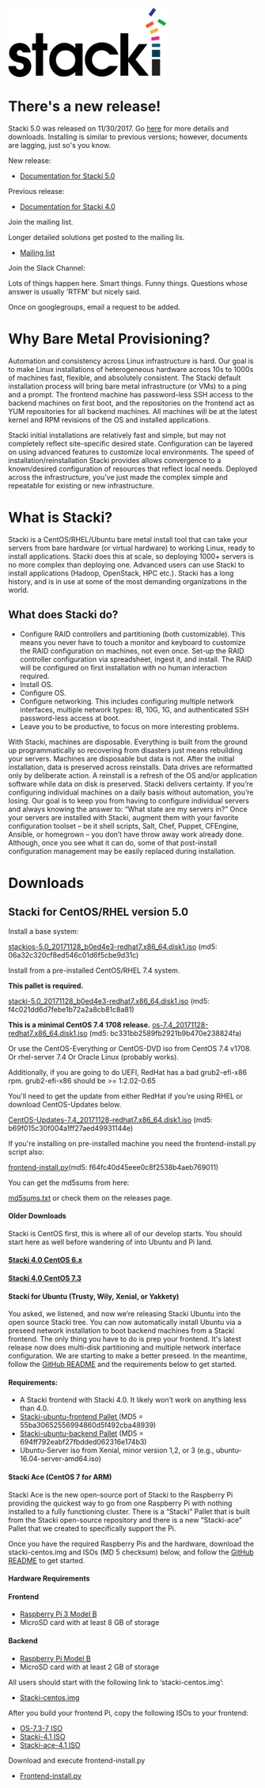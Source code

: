 ![alt tag](logo.png)


# There's a new release!

Stacki 5.0 was released on 11/30/2017. Go [here](https://github.com/Teradata/stacki/releases/latest) for more details and downloads. Installing is similar to previous versions; however, documents are lagging, just so's you know.


New release:

* [Documentation for Stacki 5.0](https://github.com/Teradata/stacki/wiki)

Previous release:
* [Documentation for Stacki 4.0](https://github.com/Teradata/stacki/wiki)

Join the mailing list. 

Longer detailed solutions get posted to the mailing lis. 

* [Mailing list](https://groups.google.com/forum/#!forum/stacki)

Join the Slack Channel:

Lots of things happen here. Smart things. Funny things. Questions whose answer is usually 'RTFM' but nicely said. 

Once on googlegroups, email a request to be added.

# Why Bare Metal Provisioning?
 
Automation and consistency across Linux infrastructure is hard. Our goal is to make Linux installations of heterogeneous hardware across 10s to 1000s of machines fast, flexible, and absolutely consistent.
The Stacki default installation process will bring bare metal infrastructure (or VMs) to a ping and a prompt. The frontend machine has password-less SSH access to the backend machines on first boot, and the repositories on the frontend act as YUM repositories for all backend machines. All machines will be at the latest kernel and RPM revisions of the OS and installed applications.

Stacki initial installations are relatively fast and simple, but may not completely reflect site-specific desired state. Configuration can be layered on using advanced features to customize local environments. The speed of installation/reinstallation Stacki provides allows convergence to a known/desired configuration of resources that reflect local needs. Deployed across the infrastructure, you’ve just made the complex simple and repeatable for existing or new infrastructure.

# What is Stacki?

Stacki is a CentOS/RHEL/Ubuntu bare metal install tool that can take your servers from bare hardware (or virtual hardware) to working Linux, ready to install applications. Stacki does this at scale, so deploying 1000+ servers is no more complex than deploying one. Advanced users can use Stacki to install applications (Hadoop, OpenStack, HPC etc.). Stacki has a long history, and is in use at some of the most demanding organizations in the world.
 
## What does Stacki do?

* Configure RAID controllers and partitioning (both customizable). This means you never have to touch a monitor and keyboard to customize the RAID configuration on machines, not even once. Set-up the RAID controller configuration via spreadsheet, ingest it, and install. The RAID will be configured on first installation with no human interaction required.
* Install OS.
* Configure OS.
* Configure networking. This includes configuring multiple network interfaces, multiple network types: IB, 10G, 1G, and authenticated SSH password-less access at boot.
* Leave you to be productive, to focus on more interesting problems.

With Stacki, machines are disposable. Everything is built from the ground up programmatically so recovering from disasters just means rebuilding your servers.
Machines are disposable but data is not. After the initial installation, data is preserved across reinstalls. Data drives are reformatted only by deliberate action. A reinstall is a refresh of the OS and/or application software while data on disk is preserved.
Stacki delivers certainty. If you’re configuring individual machines on a daily basis without automation, you’re losing. Our goal is to keep you from having to configure individual servers and always knowing the answer to: “What state are my servers in?”
Once your servers are installed with Stacki, augment them with your favorite configuration toolset – be it shell scripts, Salt, Chef, Puppet, CFEngine, Ansible, or homegrown – you don’t have throw away work already done. Although, once you see what it can do, some of that post-install configuration management may be easily replaced during installation.

# Downloads

## Stacki for CentOS/RHEL version 5.0

Install a base system:

[stackios-5.0_20171128_b0ed4e3-redhat7.x86_64.disk1.iso](http://teradata-stacki.s3.amazonaws.com/release/stacki/5.x/stackios-5.0_20171128_b0ed4e3-redhat7.x86_64.disk1.iso) (md5: 06a32c320cf8ed546c01d6f5cbe9d31c)

Install from a pre-installed CentOS/RHEL 7.4 system.

**This pallet is required.**

[stacki-5.0_20171128_b0ed4e3-redhat7.x86_64.disk1.iso](http://teradata-stacki.s3.amazonaws.com/release/stacki/5.x/stacki-5.0_20171128_b0ed4e3-redhat7.x86_64.disk1.iso) (md5: f4c021dd6d7febe1b72a2a8cb81c8a81)

**This is a minimal CentOS 7.4 1708 release.**
[os-7.4_20171128-redhat7.x86_64.disk1.iso](http://teradata-stacki.s3.amazonaws.com/release/stacki/5.x/os-7.4_20171128-redhat7.x86_64.disk1.iso) (md5: bc331bb2589fb2921b9b470e238824fa)

Or use the CentOS-Everything or CentOS-DVD iso from CentOS 7.4 v1708. 
Or rhel-server 7.4
Or Oracle Linux (probably works).

Additionally, if you are going to do UEFI, RedHat has a bad grub2-efi-x86 rpm. grub2-efi-x86 should be >= 1:2.02-0.65

You'll need to get the update from either RedHat if you're using RHEL or download CentOS-Updates below.

[CentOS-Updates-7.4_20171128-redhat7.x86_64.disk1.iso](http://teradata-stacki.s3.amazonaws.com/release/stacki/5.x/CentOS-Updates-7.4_20171128-redhat7.x86_64.disk1.iso) (md5: b69f015c30f004a1ff27aed49931144e)

If you're installing on pre-installed machine you need the frontend-install.py script also:

[frontend-install.py](http://teradata-stacki.s3.amazonaws.com/release/stacki/5.x/frontend-install.py)(md5: f64fc40d45eee0c8f2538b4aeb769011)

You can get the md5sums from here:

[md5sums.txt](http://teradata-stacki.s3.amazonaws.com/release/stacki/5.x/md5sums.xt) or check them on the releases page. 


#### Older Downloads
Stacki is CentOS first, this is where all of our develop starts.  You should start here as well before wandering of into Ubuntu and Pi land.


#### [Stacki 4.0 CentOS 6.x](http://stacki.s3.amazonaws.com/public/pallets/4.0/open-source/stackios-4.0-6.x.x86_64.disk1.iso?id=%22download_iso6_button%22&source=%22https://www.stackiq.com/downloads/%22&page=%22/downloads/%22)

#### [ Stacki 4.0 CentOS 7.3](http://stacki.s3.amazonaws.com/public/pallets/4.0/open-source/stackios-4.0_c4aff2a-7.x.x86_64.disk1.iso?id=%22download_iso7_button%22&source=%22https://www.stackiq.com/downloads/%22&page=%22/downloads/%22)


#### Stacki for Ubuntu (Trusty, Wily, Xenial, or Yakkety)

You asked, we listened, and now we’re releasing Stacki Ubuntu into the open source Stacki tree. You can now automatically install Ubuntu via a preseed network installation to boot backend machines from a Stacki frontend. The only thing you have to do is prep your frontend.
It's latest release now does multi-disk partitioning and multiple network interface configuration. We are starting to make a better preseed.
In the meantime, follow the [GitHub README](https://github.com/Teradata/stacki-ubuntu/blob/master/README.md) and the requirements below to get started.

#### Requirements:

* A Stacki frontend with Stacki 4.0. It likely won’t work on anything less than 4.0.
* [Stacki-ubuntu-frontend Pallet ](https://teradata-stacki.s3.amazonaws.com/release/stacki/4.x/stacki-ubuntu-frontend-4.0_20170414_c4aff2a-7.x.x86_64.disk1.iso) (MD5 = 55ba30652556994860d5f492cba48939)
* [Stacki-ubuntu-backend Pallet](https://teradata-stacki.s3.amazonaws.com/release/stacki/4.x/stacki-ubuntu-backend-4.0_20170414_c4aff2a-7.x.x86_64.disk1.iso) (MD5 = 694ff792eabf27fbdded062316e174b3)
* Ubuntu-Server iso from Xenial, minor version 1,2, or 3 (e.g., ubuntu-16.04-server-amd64.iso)

#### Stacki Ace (CentOS 7 for ARM)

Stacki Ace is the new open-source port of Stacki to the Raspberry Pi providing the quickest way to go from one Raspberry Pi with nothing installed to a fully functioning cluster. There is a “Stacki” Pallet that is built from the Stacki open-source repository and there is a new “Stacki-ace” Pallet that we created to specifically support the Pi.

Once you have the required Raspberry Pis and the hardware, download the stacki-centos.img and ISOs (MD 5 checksum) below, and follow the [GitHub README](https://github.com/Teradata/stacki-ace/blob/master/README.md) to get started.

#### Hardware Requirements

#### Frontend
* [Raspberry Pi 3 Model B](https://www.raspberrypi.org/products/raspberry-pi-3-model-b/)
* MicroSD card with at least 8 GB of storage

#### Backend

* [Raspberry Pi Model B](https://www.raspberrypi.org/products/raspberry-pi-3-model-b/)
* MicroSD card with at least 2 GB of storage

All users should start with the following link to ‘stacki-centos.img’:

* [Stacki-centos.img](http://stacki.s3.amazonaws.com/public/pallets/4.1/open-source/ace/stacki-centos.img?id=%22download_stackicentosrpimg_link%22&source=%22https://www.stackiq.com/downloads/%22&page=%22/downloads/%22)

After you build your frontend Pi, copy the following ISOs to your frontend:

* [OS-7.3-7 ISO](http://stacki.s3.amazonaws.com/public/pallets/4.1/open-source/ace/os-7.3-7.x.armv7hl.disk1.iso?id=%22download_os737rpiso_link%22&source=%22https://www.stackiq.com/downloads/%22&page=%22/downloads/%22)
* [Stacki-4.1 ISO](http://stacki.s3.amazonaws.com/public/pallets/4.1/open-source/ace/stacki-4.1-7.x.armv7hl.disk1.iso?id=%22download_stacki4isorp_link%22&source=%22https://www.stackiq.com/downloads/%22&page=%22/downloads/%22)
* [Stacki-ace-4.1 ISO](http://stacki.s3.amazonaws.com/public/pallets/4.1/open-source/ace/stacki-ace-4.1-7.x.armv7hl.disk1.iso?id=%22download_stackiace4iso_link%22&source=%22https://www.stackiq.com/downloads/%22&page=%22/downloads/%22)

Download and execute frontend-install.py

* [Frontend-install.py](http://stacki.s3.amazonaws.com/public/pallets/4.1/open-source/ace/frontend-install.py)



